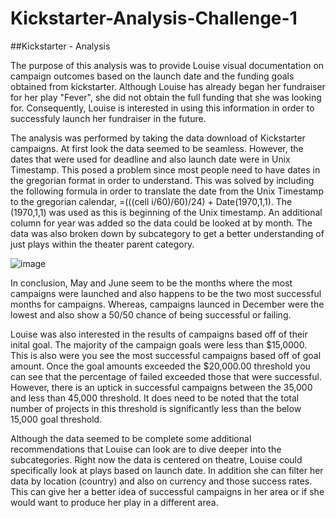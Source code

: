 # Kickstarter-Analysis-Challenge-1
##Kickstarter - Analysis 

  The purpose of this analysis was to provide Louise visual documentation on campaign outcomes based on the launch date and the funding goals obtained from kickstarter. Although Louise has already began her fundraiser for her play "Fever", she did not obtain the full funding that she was looking for.  Consequently, Louise is interested in using this information in order to successfuly launch her fundraiser in the future.   
  
  The analysis was performed by taking the data download of Kickstarter campaigns.  At first look the data seemed to be seamless.  However, the dates that were used for deadline and also launch date were in Unix Timestamp.  This posed a problem since most people need to have dates in the gregorian format in order to understand.  This was solved by including the following formula in order to translate the date from the Unix Timestamp to the gregorian calendar, =(((cell i/60)/60)/24) + Date(1970,1,1).  The (1970,1,1) was used as this is beginning of the Unix timestamp.  An additional column for year was added so the data could be looked at by month.  The data was also broken down by subcategory to get a better understanding of just plays within the theater parent category.  

![image](https://user-images.githubusercontent.com/90973718/134826345-6c1ec57b-97d2-4406-bd5c-ea191583fe79.png)

  In conclusion, May and June seem to be the months where the most campaigns were launched and also happens to be the two most successful months for campaigns. Whereas, campaigns launced in December were the lowest and also show a 50/50 chance of being successful or failing.    
  
  Louise was also interested in the results of campaigns based off of their inital goal.  The majority of the campaign goals were less than $15,0000.  This is also were you see the most successful campaigns based off of goal amount.  Once the goal amounts exceeded the $20,000.00 threshold you can see that the percentage of failed exceeded those that were successful.  However, there is an uptick in successful campaigns between the 35,000 and less than 45,000 threshold.  It does need to be noted that the total number of projects in this threshold is significantly less than the below 15,000 goal threshold.  
  
  Although the data seemed to be complete some additional recommendations that Louise can look are to dive deeper into the subcategories.  Right now the data is centered on theatre, Louise could specifically look at plays based on launch date.  In addition she can filter her data by location (country) and also on currency and those success rates.  This can give her a better idea of successful campaigns in her area or if she would want to produce her play in a different area.   
